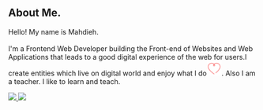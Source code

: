 


## About Me. 

<p style=" " >Hello! My name is Mahdieh. 
<br /><br /> I'm a Frontend Web Developer building the Front-end of Websites and Web Applications that leads to a good digital
experience of the web for users.I create entities which live on
digital world and enjoy what I do<img width=30 src="https://github.com/m-honarzade/m-honarzade/blob/main/images/icons8-heart-64.png?raw=true"/>. Also I am a teacher. I like to learn and teach.</p>

<a  title="Download Resume" href='https://github.com/m-honarzade/m-honarzade/blob/main/resume/MahdiehHonarzadehResume-v2.pdf' target="_blank" rel="noreferrer" >
<img src="https://custom-icon-badges.demolab.com/badge/-Download CV-01796f?style=for-the-badge&logo=download&logoColor=white"/>
</a> 
<a  title="Download Resume" href='https://mahdieh-portfolio.netlify.app/' target="_blank" rel="noreferrer" >
<img src="https://custom-icon-badges.demolab.com/badge/-My Portfolio-2d2e2d?style=for-the-badge&logo=heart&logoColor=DB7093"/>
</a>




